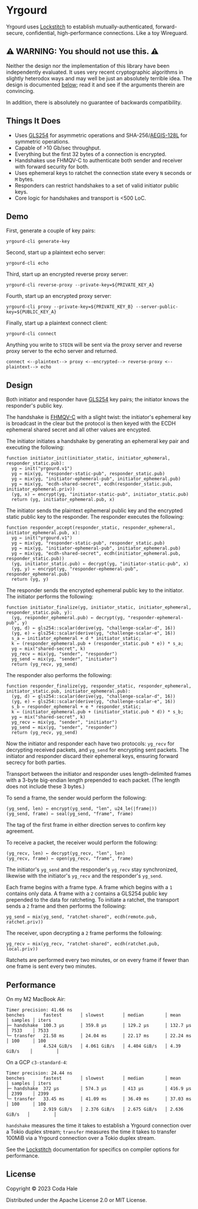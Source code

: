 # Yrgourd

Yrgourd uses [Lockstitch][] to establish mutually-authenticated, forward-secure, confidential,
high-performance connections. Like a toy Wireguard.

[Lockstitch]: https://github.com/codahale/lockstitch

## ⚠️ WARNING: You should not use this. ⚠️

Neither the design nor the implementation of this library have been independently evaluated. It uses
very recent cryptographic algorithms in slightly heterodox ways and may well be just an absolutely
terrible idea. The design is documented [below](#design); read it and see if the arguments therein
are convincing.

In addition, there is absolutely no guarantee of backwards compatibility.

## Things It Does

* Uses [GLS254][] for asymmetric operations and SHA-256/[AEGIS-128L][] for symmetric
  operations.
* Capable of >10 Gb/sec throughput.
* Everything but the first 32 bytes of a connection is encrypted.
* Handshakes use FHMQV-C to authenticate both sender and receiver with forward security for both.
* Uses ephemeral keys to ratchet the connection state every `N` seconds or `M` bytes.
* Responders can restrict handshakes to a set of valid initiator public keys.
* Core logic for handshakes and transport is <500 LoC.

[GLS254]: https://eprint.iacr.org/2023/1688
[AEGIS-128L]: https://www.ietf.org/archive/id/draft-irtf-cfrg-aegis-aead-06.html

## Demo

First, generate a couple of key pairs:

```shell
yrgourd-cli generate-key
```

Second, start up a plaintext echo server:

```shell
yrgourd-cli echo
```

Third, start up an encrypted reverse proxy server:

```shell
yrgourd-cli reverse-proxy --private-key=${PRIVATE_KEY_A}
```

Fourth, start up an encrypted proxy server:

```shell
yrgourd-cli proxy --private-key=${PRIVATE_KEY_B} --server-public-key=${PUBLIC_KEY_A}
```

Finally, start up a plaintext connect client:

```shell
yrgourd-cli connect
```

Anything you write to `STDIN` will be sent via the proxy server and reverse proxy server to the echo
server and returned.

```text
connect <--plaintext--> proxy <--encrypted--> reverse-proxy <--plaintext--> echo
```

## Design

Both initiator and responder have [GLS254][] key pairs; the initiator knows the responder's public
key.

The handshake is [FHMQV-C][] with a slight twist: the initiator's ephemeral key is broadcast in the
clear but the protocol is then keyed with the ECDH ephemeral shared secret and all other values are
encypted.

[FHMQV-C]: https://eprint.iacr.org/2009/408.pdf

The initiator initiates a handshake by generating an ephemeral key pair and executing the following:

```text
function initiator_init(initiator_static, initiator_ephemeral, responder_static.pub):
  yg ← init("yrgourd.v1")
  yg ← mix(yg, "responder-static-pub", responder_static.pub)
  yg ← mix(yg, "initiator-ephemeral-pub", initiator_ephemeral.pub)
  yg ← mix(yg, "ecdh-shared-secret", ecdh(responder_static.pub, initiator_ephemeral.priv))
  (yg, x) ← encrypt(yg, "initiator-static-pub", initiator_static.pub)
  return (yg, initiator_ephemeral.pub, x)
```

The initiator sends the plaintext ephemeral public key and the encrypted static public key to the
responder. The responder executes the following:

```text
function responder_accept(responder_static, responder_ephemeral, initiator_ephemeral.pub, x):
  yg ← init("yrgourd.v1")
  yg ← mix(yg, "responder-static-pub", responder_static.pub)
  yg ← mix(yg, "initiator-ephemeral-pub", initiator_ephemeral.pub)
  yg ← mix(yg, "ecdh-shared-secret", ecdh(initiator_ephemeral.pub, responder_static.pub))
  (yg, initiator_static.pub) ← decrypt(yg, "initiator-static-pub", x)
  (yg, y) ← encrypt(yg, "responder-ephemeral-pub", responder_ephemeral.pub)
  return (yg, y)
```

The responder sends the encrypted ephemeral public key to the initiator. The initiator performs the
following:

```text
function initiator_finalize(yg, initiator_static, initiator_ephemeral, responder_static.pub, y):
  (yg, responder_ephemeral.pub) ← decrypt(yg, "responder-ephemeral-pub", y)
  (yg, d) ← gls254::scalar(derive(yg, "challenge-scalar-d", 16))
  (yg, e) ← gls254::scalar(derive(yg, "challenge-scalar-e", 16))
  s_a ← initiator_ephemeral + d * initiator_static;
  k ← (responder_ephemeral.pub + (responder_static.pub * e)) * s_a;
  yg ← mix("shared-secret", k)
  yg_recv ← mix(yg, "sender", "responder")
  yg_send ← mix(yg, "sender", "initiator")
  return (yg_recv, yg_send)
```

The responder also performs the following:

```text
function responder_finalize(yg, responder_static, responder_ephemeral, initiator_static.pub, initiator_ephemeral.pub):
  (yg, d) ← gls254::scalar(derive(yg, "challenge-scalar-d", 16))
  (yg, e) ← gls254::scalar(derive(yg, "challenge-scalar-e", 16))
  s_b ← responder_ephemeral + e * responder_static;
  k ← (initiator_ephemeral.pub + (initiator_static.pub * d)) * s_b;
  yg ← mix("shared-secret", k)
  yg_recv ← mix(yg, "sender", "initiator")
  yg_send ← mix(yg, "sender", "responder")
  return (yg_recv, yg_send)
```

Now the initiator and responder each have two protocols: `yg_recv` for decrypting received packets,
and `yg_send` for encrypting sent packets. The initiator and responder discard their ephemeral keys,
ensuring forward secrecy for both parties.

Transport between the initiator and responder uses length-delimited frames with a 3-byte big-endian
length prepended to each packet. (The length does not include these 3 bytes.)

To send a frame, the sender would perform the following:

```text
(yg_send, len) ← encrypt(yg_send, "len", u24_le(|frame|))
(yg_send, frame) ← seal(yg_send, "frame", frame)
```

 The tag of the first frame in either direction serves to confirm key agreement.

To receive a packet, the receiver would perform the following:

```text
(yg_recv, len) ← decrypt(yg_recv, "len", len)
(yg_recv, frame) ← open(yg_recv, "frame", frame)
```

The initiator's `yg_send` and the responder's `yg_recv` stay synchronized, likewise with the
initiator's `yg_recv` and the responder's `yg_send`.

Each frame begins with a frame type. A frame which begins with a `1` contains only data. A frame
with a `2` contains a GLS254 public key prepended to the data for ratcheting. To initiate a ratchet,
the transport sends a `2` frame and then performs the following:

```text
yg_send ← mix(yg_send, "ratchet-shared", ecdh(remote.pub, ratchet.priv))
```

The receiver, upon decrypting a `2` frame performs the following:

```text
yg_recv ← mix(yg_recv, "ratchet-shared", ecdh(ratchet.pub, local.priv))
```

Ratchets are performed every two minutes, or on every frame if fewer than one frame is sent every
two minutes.

## Performance

On my M2 MacBook Air:

```text
Timer precision: 41.66 ns
benches       fastest       │ slowest       │ median        │ mean          │ samples │ iters
├─ handshake  100.3 µs      │ 359.8 µs      │ 129.2 µs      │ 132.7 µs      │ 7533    │ 7533
╰─ transfer   21.58 ms      │ 24.04 ms      │ 22.17 ms      │ 22.24 ms      │ 100     │ 100
              4.524 GiB/s   │ 4.061 GiB/s   │ 4.404 GiB/s   │ 4.39 GiB/s    │         │
```

On a GCP `c3-standard-4`:

```text
Timer precision: 24.44 ns
benches       fastest       │ slowest       │ median        │ mean          │ samples │ iters
├─ handshake  372 µs        │ 574.3 µs      │ 413 µs        │ 416.9 µs      │ 2399    │ 2399
╰─ transfer   33.45 ms      │ 41.09 ms      │ 36.49 ms      │ 37.03 ms      │ 100     │ 100
              2.919 GiB/s   │ 2.376 GiB/s   │ 2.675 GiB/s   │ 2.636 GiB/s   │         │
```

`handshake` measures the time it takes to establish a Yrgourd connection over a Tokio duplex stream;
`transfer` measures the time it takes to transfer 100MiB via a Yrgourd connection over a Tokio
duplex stream.

See the [Lockstitch][] documentation for specifics on compiler options for performance.

## License

Copyright © 2023 Coda Hale

Distributed under the Apache License 2.0 or MIT License.
